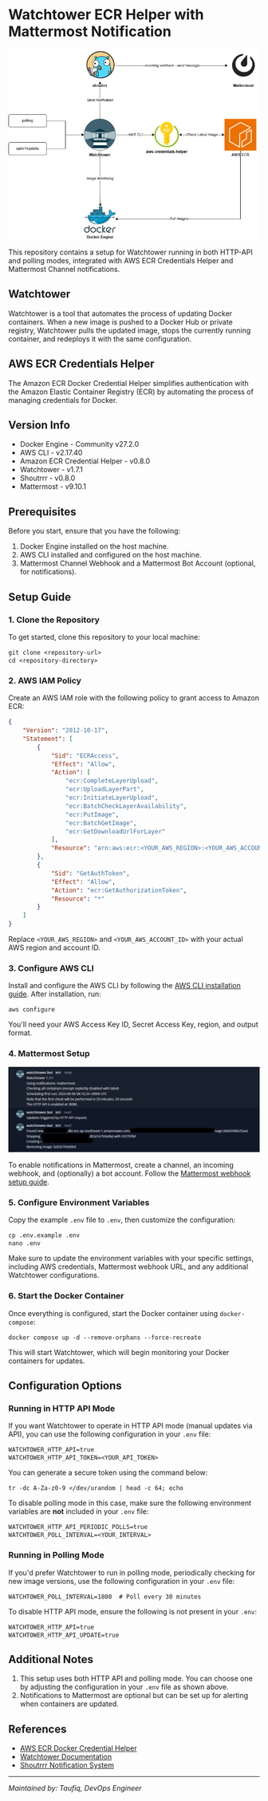 # Watchtower ECR Helper with Mattermost Notification

![diagram](img/diagram.png)

This repository contains a setup for Watchtower running in both HTTP-API and polling modes, integrated with AWS ECR Credentials Helper and Mattermost Channel notifications.

## Watchtower

Watchtower is a tool that automates the process of updating Docker containers. When a new image is pushed to a Docker Hub or private registry, Watchtower pulls the updated image, stops the currently running container, and redeploys it with the same configuration.

## AWS ECR Credentials Helper

The Amazon ECR Docker Credential Helper simplifies authentication with the Amazon Elastic Container Registry (ECR) by automating the process of managing credentials for Docker.

## Version Info
- Docker Engine - Community v27.2.0
- AWS CLI - v2.17.40
- Amazon ECR Credential Helper - v0.8.0
- Watchtower - v1.7.1
- Shoutrrr - v0.8.0
- Mattermost - v9.10.1

## Prerequisites

Before you start, ensure that you have the following:

1. Docker Engine installed on the host machine.
2. AWS CLI installed and configured on the host machine.
3. Mattermost Channel Webhook and a Mattermost Bot Account (optional, for notifications).

## Setup Guide

### 1. Clone the Repository

To get started, clone this repository to your local machine:

```
git clone <repository-url>
cd <repository-directory>
```

### 2. AWS IAM Policy

Create an AWS IAM role with the following policy to grant access to Amazon ECR:

```json
{
    "Version": "2012-10-17",
    "Statement": [
        {
            "Sid": "ECRAccess",
            "Effect": "Allow",
            "Action": [
                "ecr:CompleteLayerUpload",
                "ecr:UploadLayerPart",
                "ecr:InitiateLayerUpload",
                "ecr:BatchCheckLayerAvailability",
                "ecr:PutImage",
                "ecr:BatchGetImage",
                "ecr:GetDownloadUrlForLayer"
            ],
            "Resource": "arn:aws:ecr:<YOUR_AWS_REGION>:<YOUR_AWS_ACCOUNT_ID>:repository/*"
        },
        {
            "Sid": "GetAuthToken",
            "Effect": "Allow",
            "Action": "ecr:GetAuthorizationToken",
            "Resource": "*"
        }
    ]
}
```

Replace `<YOUR_AWS_REGION>` and `<YOUR_AWS_ACCOUNT_ID>` with your actual AWS region and account ID.

### 3. Configure AWS CLI

Install and configure the AWS CLI by following the [AWS CLI installation guide](https://docs.aws.amazon.com/cli/latest/userguide/getting-started-install.html). After installation, run:

```
aws configure
```

You'll need your AWS Access Key ID, Secret Access Key, region, and output format.

### 4. Mattermost Setup
![Mattermost Notification](img/mattermost-notification.png)

To enable notifications in Mattermost, create a channel, an incoming webhook, and (optionally) a bot account. Follow the [Mattermost webhook setup guide](https://docs.mattermost.com/developer/webhooks-incoming.html).

### 5. Configure Environment Variables

Copy the example `.env` file to `.env`, then customize the configuration:

```
cp .env.example .env
nano .env
```

Make sure to update the environment variables with your specific settings, including AWS credentials, Mattermost webhook URL, and any additional Watchtower configurations.

### 6. Start the Docker Container

Once everything is configured, start the Docker container using `docker-compose`:

```
docker compose up -d --remove-orphans --force-recreate
```

This will start Watchtower, which will begin monitoring your Docker containers for updates.

## Configuration Options

### Running in HTTP API Mode

If you want Watchtower to operate in HTTP API mode (manual updates via API), you can use the following configuration in your `.env` file:

```env
WATCHTOWER_HTTP_API=true
WATCHTOWER_HTTP_API_TOKEN=<YOUR_API_TOKEN>
```

You can generate a secure token using the command below:

```
tr -dc A-Za-z0-9 </dev/urandom | head -c 64; echo
```

To disable polling mode in this case, make sure the following environment variables are **not** included in your `.env` file:

```env
WATCHTOWER_HTTP_API_PERIODIC_POLLS=true
WATCHTOWER_POLL_INTERVAL=<YOUR_INTERVAL>
```

### Running in Polling Mode

If you'd prefer Watchtower to run in polling mode, periodically checking for new image versions, use the following configuration in your `.env` file:

```env
WATCHTOWER_POLL_INTERVAL=1800  # Poll every 30 minutes
```

To disable HTTP API mode, ensure the following is not present in your `.env`:

```env
WATCHTOWER_HTTP_API=true
WATCHTOWER_HTTP_API_UPDATE=true
```

## Additional Notes

1. This setup uses both HTTP API and polling mode. You can choose one by adjusting the configuration in your `.env` file as shown above.
2. Notifications to Mattermost are optional but can be set up for alerting when containers are updated.

## References

- [AWS ECR Docker Credential Helper](https://github.com/awslabs/amazon-ecr-credential-helper)
- [Watchtower Documentation](https://containrrr.dev/watchtower/)
- [Shoutrrr Notification System](https://containrrr.dev/shoutrrr/)

---

*Maintained by: Taufiq, DevOps Engineer*